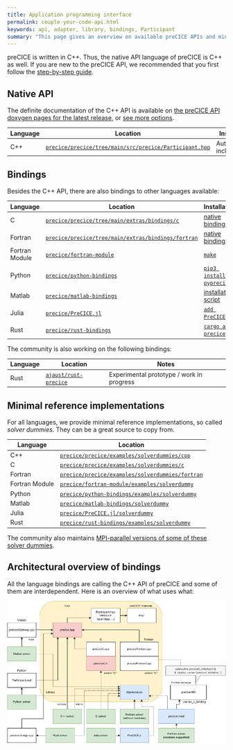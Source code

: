```yaml
---
title: Application programming interface
permalink: couple-your-code-api.html
keywords: api, adapter, library, bindings, Participant
summary: "This page gives an overview on available preCICE APIs and minimal reference implementations."
---
```


preCICE is written in C++. Thus, the native API language of preCICE is C++ as well. If you are new to the preCICE API, we recommended that you first follow the [step-by-step guide](couple-your-code-preparing-your-solver.html).

## Native API

The definite documentation of the C++ API is available on [the preCICE API doxygen pages for the latest release](https://precice.org/doxygen/main/classprecice_1_1Participant.html), or [see more options](dev-docs-sourcedocs.html).

| Language       | Location                                                                                    | Installation                                                                  |
|----------------|---------------------------------------------------------------------------------------------|-------------------------------------------------------------------------------|
| C++            | [`precice/precice/tree/main/src/precice/Participant.hpp`](https://github.com/precice/precice/tree/main/src/precice/Participant.hpp)       | Automatically included                                          |

## Bindings

Besides the C++ API, there are also bindings to other languages available:

| Language       | Location                                                                                    | Installation                                                                  |
|----------------|---------------------------------------------------------------------------------------------|-------------------------------------------------------------------------------|
| C              | [`precice/precice/tree/main/extras/bindings/c`](https://github.com/precice/precice/tree/main/extras/bindings/c)       | [native bindings](installation-source-advanced.html#disabling-native-bindings)|
| Fortran        | [`precice/precice/tree/main/extras/bindings/fortran`](https://github.com/precice/precice/tree/main/extras/bindings/fortran) | [native bindings](installation-source-advanced.html#disabling-native-bindings)|
| Fortran Module | [`precice/fortran-module`](https://github.com/precice/fortran-module)                       | [`make`](installation-bindings-fortran.html)                                  |
| Python         | [`precice/python-bindings`](https://github.com/precice/python-bindings)                     | [`pip3 install pyprecice`](installation-bindings-python.html)                 |
| Matlab         | [`precice/matlab-bindings`](https://github.com/precice/matlab-bindings)                     | [installation script](installation-bindings-matlab.html)                      |
| Julia          | [`precice/PreCICE.jl`](https://github.com/precice/PreCICE.jl)                               | [`add PreCICE`](installation-bindings-julia.html)                     |
| Rust           | [`precice/rust-bindings`](https://github.com/precice/rust-bindings)                         | [`cargo add precice`](installation-bindings-rust.html)                        |

The community is also working on the following bindings:

| Language       | Location                                                                                    | Notes                                                                  |
|----------------|---------------------------------------------------------------------------------------------|-------------------------------------------------------------------------------|
| Rust           | [`ajaust/rust-precice`](https://github.com/ajaust/rust-precice)                             | Experimental prototype / work in progress |

## Minimal reference implementations

For all languages, we provide minimal reference implementations, so called _solver dummies_. They can be a great source to copy from.

| Language       | Location                                                                                                                          |
|----------------|-----------------------------------------------------------------------------------------------------------------------------------|
| C++            | [`precice/precice/examples/solverdummies/cpp`](https://github.com/precice/precice/tree/main/examples/solverdummies/cpp)         |
| C              | [`precice/precice/examples/solverdummies/c`](https://github.com/precice/precice/tree/main/examples/solverdummies/c)             |
| Fortran        | [`precice/precice/examples/solverdummies/fortran`](https://github.com/precice/precice/tree/main/examples/solverdummies/fortran) |
| Fortran Module | [`precice/fortran-module/examples/solverdummy`](https://github.com/precice/fortran-module/tree/master/examples/solverdummy)       |
| Python         | [`precice/python-bindings/examples/solverdummy`](https://github.com/precice/python-bindings/tree/master/examples/solverdummy)     |
| Matlab         | [`precice/matlab-bindings/solverdummy`](https://github.com/precice/matlab-bindings/tree/master/solverdummy)                       |
| Julia          | [`precice/PreCICE.jl/solverdummy`](https://github.com/precice/PreCICE.jl/tree/main/solverdummy)                                   |
| Rust           | [`precice/rust-bindings/examples/solverdummy`](https://github.com/precice/rust-bindings/tree/main/examples/solverdummy)           |

The community also maintains [MPI-parallel versions of some of these solver dummies](https://github.com/ajaust/precice-parallel-solverdummies).

## Architectural overview of bindings

All the language bindings are calling the C++ API of preCICE and some of them are interdependent. Here is an overview of what uses what:

![Architectural overview of bindings](images/docs/Bindings.png)
